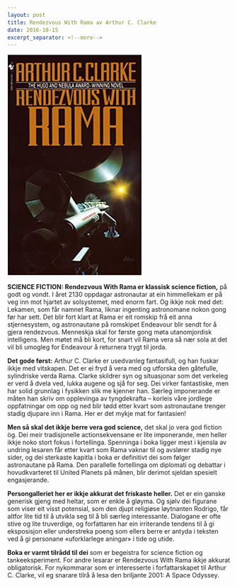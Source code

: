 ```yaml
---
layout: post
title: Rendezvous With Rama av Arthur C. Clarke
date: 2016-10-15
excerpt_separator: <!--more-->
---
```


![Omslaget til Rendezvous With Rama viser eit romskip og eit mystisk objekt i rommet](/images/rendezvous.jpg)

**SCIENCE FICTION: Rendezvous With Rama er klassisk science fiction,** på godt og vondt. I året 2130 oppdagar astronautar at ein himmellekam er på veg inn mot hjartet av solsystemet, med enorm fart. Og ikkje nok med det: Lekamen, som får namnet Rama, liknar ingenting astronomane nokon gong før har sett. <!--more-->Det blir fort klart at Rama er eit romskip frå eit anna stjernesystem, og astronautane på romskipet Endeavour blir sendt for å gjera rendezvous. Menneskja skal for første gong møta utanomjordisk intelligens. Men møtet må bli kort, for snart vil Rama vera så nær sola at det vil bli umogleg for Endeavour å returnera trygt til jorda.

**Det gode først:** Arthur C. Clarke er usedvanleg fantasifull, og han fuskar ikkje med vitskapen. Det er ei fryd å vera med og utforska den gåtefulle, sylindriske verda Rama. Clarke skildrer syn og situasjonar som det verkeleg er verd å dvela ved, lukka augene og sjå for seg. Dei virker fantastiske, men har solid grunnlag i fysikken slik me kjenner han. Særleg imponerande er måten han skriv om opplevinga av tyngdekrafta – korleis våre jordlege oppfatningar om opp og ned blir tødd etter kvart som astronautane trenger stadig djupare inn i Rama. Her er det mykje mat for fantasien!

**Men så skal det ikkje berre vera god science,** det skal jo vera god fiction òg. Dei meir tradisjonelle actionsekvensane er lite imponerande, men heller ikkje noko stort fokus i fortellinga. Spenninga i boka ligger mest i kjensla av undring lesaren får etter kvart som Rama vaknar til og avslører stadig nye sider, og dei sterkaste kapitla i boka er definitivt dei som følger astronautane på Rama. Den parallelle fortellinga om diplomati og debattar i hovudkvarteret til United Planets på månen, blir derimot sjeldan spesielt engasjerande.

**Persongalleriet her er ikkje akkurat det friskaste heller.** Det er ein ganske generisk gjeng med heltar, som er enkle å gløyma. Og sjølv dei figurane som viser eit visst potensial, som den djupt religiøse løytnanten Rodrigo, får altfor lite tid til å utvikla seg til å bli særleg interessante. Dialogane er ofte stive og lite truverdige, og forfattaren har ein irriterande tendens til å gi eksposisjon eller understreka poeng som ellers berre er antyda i teksten ved å gi personane «uforklarlege aningar» i tide og utide.

**Boka er varmt tilrådd til dei** som er begeistra for science fiction og tankeeksperiment. For andre lesarar er Rendezvous With Rama ikkje akkurat obligatorisk. For nykommarar som er interesserte i forfattarskapet til Arthur C. Clarke, vil eg snarare tilrå å lesa den briljante 2001: A Space Odyssey.